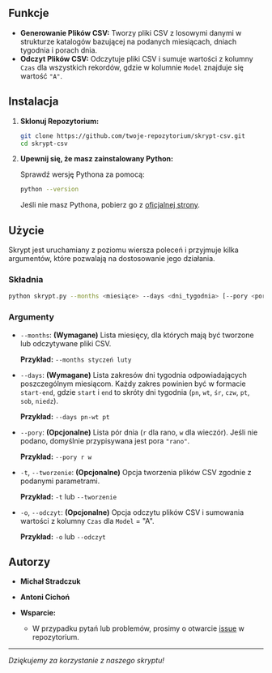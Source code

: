 ## Funkcje

- **Generowanie Plików CSV:** Tworzy pliki CSV z losowymi danymi w strukturze katalogów bazującej na podanych miesiącach, dniach tygodnia i porach dnia.
- **Odczyt Plików CSV:** Odczytuje pliki CSV i sumuje wartości z kolumny `Czas` dla wszystkich rekordów, gdzie w kolumnie `Model` znajduje się wartość `"A"`.


## Instalacja

1. **Sklonuj Repozytorium:**

   ```bash
   git clone https://github.com/twoje-repozytorium/skrypt-csv.git
   cd skrypt-csv
   ```

2. **Upewnij się, że masz zainstalowany Python:**

   Sprawdź wersję Pythona za pomocą:

   ```bash
   python --version
   ```

   Jeśli nie masz Pythona, pobierz go z [oficjalnej strony](https://www.python.org/downloads/).

## Użycie

Skrypt jest uruchamiany z poziomu wiersza poleceń i przyjmuje kilka argumentów, które pozwalają na dostosowanie jego działania.

### Składnia

```bash
python skrypt.py --months <miesiące> --days <dni_tygodnia> [--pory <pory_dnia>] [-t | -o]
```

### Argumenty

- `--months`: **(Wymagane)** Lista miesięcy, dla których mają być tworzone lub odczytywane pliki CSV.

  **Przykład:** `--months styczeń luty`

- `--days`: **(Wymagane)** Lista zakresów dni tygodnia odpowiadających poszczególnym miesiącom. Każdy zakres powinien być w formacie `start-end`, gdzie `start` i `end` to skróty dni tygodnia (`pn`, `wt`, `śr`, `czw`, `pt`, `sob`, `niedz`).

  **Przykład:** `--days pn-wt pt`

- `--pory`: **(Opcjonalne)** Lista pór dnia (`r` dla rano, `w` dla wieczór). Jeśli nie podano, domyślnie przypisywana jest pora `"rano"`.

  **Przykład:** `--pory r w`

- `-t`, `--tworzenie`: **(Opcjonalne)** Opcja tworzenia plików CSV zgodnie z podanymi parametrami.

  **Przykład:** `-t` lub `--tworzenie`

- `-o`, `--odczyt`: **(Opcjonalne)** Opcja odczytu plików CSV i sumowania wartości z kolumny `Czas` dla `Model` = "A".

  **Przykład:** `-o` lub `--odczyt`


## Autorzy

- **Michał Stradczuk**
- **Antoni Cichoń**

- **Wsparcie:**
  - W przypadku pytań lub problemów, prosimy o otwarcie [issue](https://github.com/twoje-repozytorium/skrypt-csv/issues) w repozytorium.

---

*Dziękujemy za korzystanie z naszego skryptu!*
